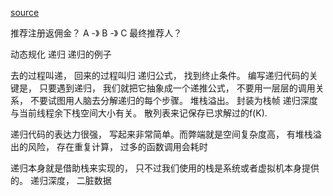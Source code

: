 [source](https://time.geekbang.org/column/article/41440)

推荐注册返佣金？ 
A -》 B -》 C 
最终推荐人？

动态规化 递归
递归的例子

去的过程叫递， 回来的过程叫归
递归公式， 找到终止条件。 
编写递归代码的关键是， 只要遇到递归， 我们就把它抽象成一个递推公式， 不要用一层层的调用关系， 不要试图用人脑去分解递归的每个步骤。
堆栈溢出。 封装为栈帧
递归深度与当前线程余下栈空间大小有关。 
散列表来记保存已求解过的f(K). 

递归代码的表达力很强， 写起来非常简单。而弊端就是空间复杂度高， 有堆栈溢出的风险， 存在重复计算， 过多的函数调用会耗时

递归本身就是借助栈来实现的， 只不过我们使用的栈是系统或者虚拟机本身提供的。
递归深度， 
二脏数据

